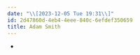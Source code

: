 ```yaml
---
date: "\\[2023-12-05 Tue 19:31\\]"
id: 2d47860d-4eb4-4eee-840c-6efdef350659
title: Adam Smith
---
```


- 
